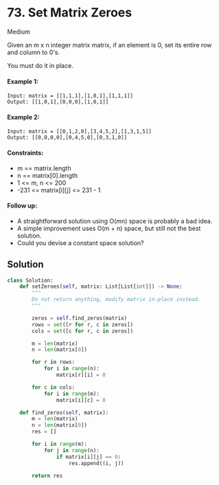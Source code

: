 # 73. Set Matrix Zeroes

Medium

Given an m x n integer matrix matrix, if an element is 0, set its entire row and
column to 0's.

You must do it in place.

#### Example 1:

```
Input: matrix = [[1,1,1],[1,0,1],[1,1,1]]
Output: [[1,0,1],[0,0,0],[1,0,1]]
```

#### Example 2:

```
Input: matrix = [[0,1,2,0],[3,4,5,2],[1,3,1,5]]
Output: [[0,0,0,0],[0,4,5,0],[0,3,1,0]]
```

#### Constraints:

- m == matrix.length
- n == matrix[0].length
- 1 <= m, n <= 200
- -231 <= matrix[i][j] <= 231 - 1

#### Follow up:

- A straightforward solution using O(mn) space is probably a bad idea.
- A simple improvement uses O(m + n) space, but still not the best solution.
- Could you devise a constant space solution?

## Solution

```python
class Solution:
    def setZeroes(self, matrix: List[List[int]]) -> None:
        """
        Do not return anything, modify matrix in-place instead.
        """

        zeros = self.find_zeros(matrix)
        rows = set([r for r, c in zeros])
        cols = set([c for r, c in zeros])

        m = len(matrix)
        n = len(matrix[0])

        for r in rows:
            for i in range(n):
                matrix[r][i] = 0

        for c in cols:
            for i in range(m):
                matrix[i][c] = 0

    def find_zeros(self, matrix):
        m = len(matrix)
        n = len(matrix[0])
        res = []

        for i in range(m):
            for j in range(n):
                if matrix[i][j] == 0:
                    res.append((i, j))

        return res
```
